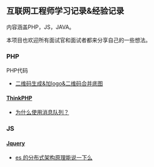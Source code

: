 ## 互联网工程师学习记录&经验记录

内容涵盖PHP，JS，JAVA。

本项目也欢迎所有面试官和面试者都来分享自己的一些想法。

### PHP

PHP代码

- [二维码生成&加logo&二维码合并底图](/PHP/code/phpqrcode)

#### [ThinkPHP](/PHP/ThinkPHP/README.md)

* [为什么使用消息队列？](/docs/high-concurrency/why-mq.md)

### JS

#### [Jquery](/Js/README.md)

* [es 的分布式架构原理能说一下么](/docs/high-concurrency/es-architecture.md)



